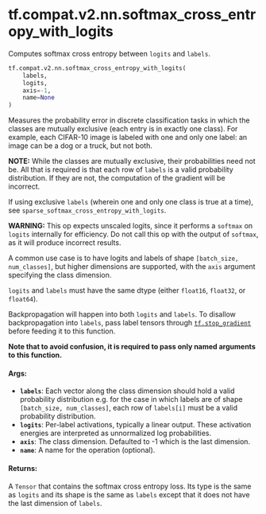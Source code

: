 <div itemscope itemtype="http://developers.google.com/ReferenceObject">
<meta itemprop="name" content="tf.compat.v2.nn.softmax_cross_entropy_with_logits" />
<meta itemprop="path" content="Stable" />
</div>

# tf.compat.v2.nn.softmax_cross_entropy_with_logits

Computes softmax cross entropy between `logits` and `labels`.

``` python
tf.compat.v2.nn.softmax_cross_entropy_with_logits(
    labels,
    logits,
    axis=-1,
    name=None
)
```

<!-- Placeholder for "Used in" -->

Measures the probability error in discrete classification tasks in which the
classes are mutually exclusive (each entry is in exactly one class).  For
example, each CIFAR-10 image is labeled with one and only one label: an image
can be a dog or a truck, but not both.

**NOTE:**  While the classes are mutually exclusive, their probabilities
need not be.  All that is required is that each row of `labels` is
a valid probability distribution.  If they are not, the computation of the
gradient will be incorrect.

If using exclusive `labels` (wherein one and only
one class is true at a time), see `sparse_softmax_cross_entropy_with_logits`.

**WARNING:** This op expects unscaled logits, since it performs a `softmax`
on `logits` internally for efficiency.  Do not call this op with the
output of `softmax`, as it will produce incorrect results.

A common use case is to have logits and labels of shape
`[batch_size, num_classes]`, but higher dimensions are supported, with
the `axis` argument specifying the class dimension.

`logits` and `labels` must have the same dtype (either `float16`, `float32`,
or `float64`).

Backpropagation will happen into both `logits` and `labels`.  To disallow
backpropagation into `labels`, pass label tensors through <a href="../../../../tf/stop_gradient.md"><code>tf.stop_gradient</code></a>
before feeding it to this function.

**Note that to avoid confusion, it is required to pass only named arguments to
this function.**

#### Args:


* <b>`labels`</b>: Each vector along the class dimension should hold a valid
  probability distribution e.g. for the case in which labels are of shape
  `[batch_size, num_classes]`, each row of `labels[i]` must be a valid
  probability distribution.
* <b>`logits`</b>: Per-label activations, typically a linear output. These activation
  energies are interpreted as unnormalized log probabilities.
* <b>`axis`</b>: The class dimension. Defaulted to -1 which is the last dimension.
* <b>`name`</b>: A name for the operation (optional).


#### Returns:

A `Tensor` that contains the softmax cross entropy loss. Its type is the
same as `logits` and its shape is the same as `labels` except that it does
not have the last dimension of `labels`.
